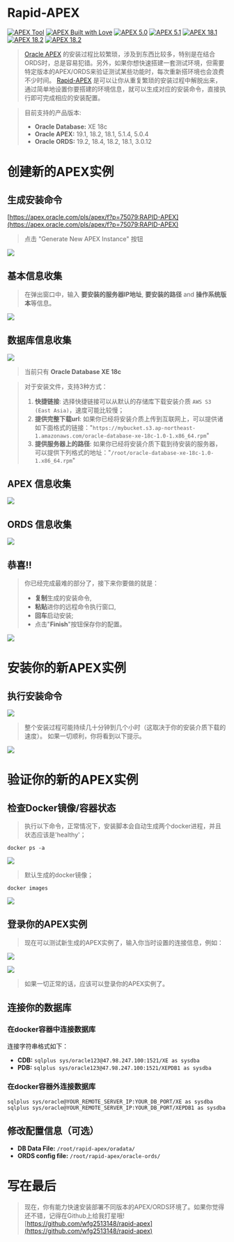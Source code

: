 # Rapid-APEX
[![APEX Tool](https://cdn.rawgit.com/Dani3lSun/apex-github-badges/b7e95341/badges/apex-tool-badge.svg)](<LINK>) [![APEX Built with Love](https://cdn.rawgit.com/Dani3lSun/apex-github-badges/7919f913/badges/apex-love-badge.svg)](<LINK>) [![APEX 5.0](https://cdn.rawgit.com/Dani3lSun/apex-github-badges/88f0a6ed/badges/apex-5_0-badge.svg)](<LINK>) [![APEX 5.1](https://cdn.rawgit.com/Dani3lSun/apex-github-badges/88f0a6ed/badges/apex-5_1-badge.svg)](<LINK>) [![APEX 18.1](https://cdn.rawgit.com/Dani3lSun/apex-github-badges/2fee47b7/badges/apex-18_1-badge.svg)](<LINK>) [![APEX 18.2](https://cdn.rawgit.com/Dani3lSun/apex-github-badges/2fee47b7/badges/apex-18_2-badge.svg)](<LINK>) [![APEX 18.2](https://oracle-apex-bucket.s3-ap-northeast-1.amazonaws.com/apex-badges/APEX-19.1-blue.svg)](<LINK>) 


> [Oracle APEX](https://apex.oracle.com/zh-cn/) 的安装过程比较繁琐，涉及到东西比较多，特别是在结合ORDS时，总是容易犯错。另外，如果你想快速搭建一套测试环境，但需要特定版本的APEX/ORDS来验证测试某些功能时，每次重新搭环境也会浪费不少时间。
> [Rapid-APEX](https://apex.oracle.com/pls/apex/f?p=75079:RAPID-APEX) 是可以让你从重复繁琐的安装过程中解脱出来，通过简单地设置你要搭建的环境信息，就可以生成对应的安装命令，直接执行即可完成相应的安装配置。

> 目前支持的产品版本:
> - **Oracle Database:** XE 18c
> - **Oracle APEX:** 19.1, 18.2, 18.1, 5.1.4, 5.0.4
> - **Oracle ORDS:** 19.2, 18.4, 18.2, 18.1, 3.0.12


# 创建新的APEX实例

## 生成安装命令

[https://apex.oracle.com/pls/apex/f?p=75079:RAPID-APEX](https://apex.oracle.com/pls/apex/f?p=75079:RAPID-APEX)

> 点击 "Generate New APEX Instance" 按钮

![](https://wangfanggang.oss-cn-shanghai.aliyuncs.com/images/20190926221241.png)

## 基本信息收集

> 在弹出窗口中，输入 **要安装的服务器IP地址**, **要安装的路径** and **操作系统版本**等信息。

![](https://wangfanggang.oss-cn-shanghai.aliyuncs.com/images/20190926222346.png)


## 数据库信息收集


![](https://wangfanggang.oss-cn-shanghai.aliyuncs.com/images/20190929131529.png)

> 当前只有 **Oracle Database XE 18c** 

> 对于安装文件，支持3种方式：
> 1. **快捷链接**: 选择快捷链接可以从默认的存储库下载安装介质 `AWS S3 (East Asia)`，速度可能比较慢；
> 2. **提供完整下载url**: 如果你已经将安装介质上传到互联网上，可以提供诸如下面格式的链接："`https://mybucket.s3.ap-northeast-1.amazonaws.com/oracle-database-xe-18c-1.0-1.x86_64.rpm`"
> 3. **提供服务器上的路径**: 如果你已经将安装介质下载到待安装的服务器，可以提供下列格式的地址："`/root/oracle-database-xe-18c-1.0-1.x86_64.rpm`"


## APEX 信息收集

![](https://wangfanggang.oss-cn-shanghai.aliyuncs.com/images/20190929131648.png)

## ORDS 信息收集

![](https://wangfanggang.oss-cn-shanghai.aliyuncs.com/images/20190929131726.png)


## 恭喜!!

> 你已经完成最难的部分了，接下来你要做的就是：
> - **复制**生成的安装命令,
> - **粘贴**进你的远程命令执行窗口,
> - **回车**启动安装;
> - 点击"**Finish**"按钮保存你的配置。 


![](https://wangfanggang.oss-cn-shanghai.aliyuncs.com/images/20190927130215.png)


# 安装你的新APEX实例

## 执行安装命令


![](https://wangfanggang.oss-cn-shanghai.aliyuncs.com/images/20190926223113.png)

> 整个安装过程可能持续几十分钟到几个小时（这取决于你的安装介质下载的速度）。 
> 如果一切顺利，你将看到以下提示。 

![](https://wangfanggang.oss-cn-shanghai.aliyuncs.com/images/20190928074719.png)

# 验证你的新的APEX实例
## 检查Docker镜像/容器状态

> 执行以下命令，正常情况下，安装脚本会自动生成两个docker进程，并且状态应该是'healthy'；

```
docker ps -a
```

![](https://wangfanggang.oss-cn-shanghai.aliyuncs.com/images/20190927130445.png)

> 默认生成的docker镜像；

```
docker images
```

![](https://wangfanggang.oss-cn-shanghai.aliyuncs.com/images/20190927130654.png)


## 登录你的APEX实例

> 现在可以测试新生成的APEX实例了，输入你当时设置的连接信息，例如：

![](https://wangfanggang.oss-cn-shanghai.aliyuncs.com/images/20190926230438.png)

![](https://wangfanggang.oss-cn-shanghai.aliyuncs.com/images/20190927124836.png)

> 如果一切正常的话，应该可以登录你的APEX实例了。

## 连接你的数据库
### 在docker容器中连接数据库

连接字符串格式如下： 

- **CDB:** `sqlplus sys/oracle123@47.98.247.100:1521/XE as sysdba`
- **PDB:** `sqlplus sys/oracle123@47.98.247.100:1521/XEPDB1 as sysdba`


### 在docker容器外连接数据库

```
sqlplus sys/oracle@YOUR_REMOTE_SERVER_IP:YOUR_DB_PORT/XE as sysdba
sqlplus sys/oracle@YOUR_REMOTE_SERVER_IP:YOUR_DB_PORT/XEPDB1 as sysdba
```


## 修改配置信息（可选）

- **DB Data File:** `/root/rapid-apex/oradata/`
- **ORDS config file:** `/root/rapid-apex/oracle-ords/`


# 写在最后

> 现在，你有能力快速安装部署不同版本的APEX/ORDS环境了。如果你觉得还不错，记得在Github上给我打星哦! [https://github.com/wfg2513148/rapid-apex](https://github.com/wfg2513148/rapid-apex)
